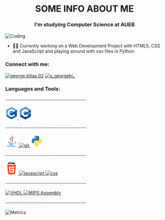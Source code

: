 <!-- [![MasterHead](INSERT BANNER IMAGE LINK HERE (GIF WORKS TOO)](INSERT REDIRECTION LINK HERE) -->
<h1 align="center">SOME INFO ABOUT ME</h1>
<h3 align="center"> I'm studying Computer Science at AUEB</h3>

<img align="center" alt="Coding" width="400"
src=https://media.tenor.com/hmDMrE1yMAkAAAAC/when-the-coding-when-the.gif>

- 👨‍💻 Currently working on a Web Development Project with HTML5, CSS and JavaScript and playing around with csv files in Python

<!-- Social Media -->
<h3 align="left">Connect with me:</h3>
<p align="left">
<a href="https://www.facebook.com/george.bilias.02" target="blank"><img align="center" src="https://raw.githubusercontent.com/rahuldkjain/github-profile-readme-generator/master/src/images/icons/Social/facebook.svg" alt="george.bilias.02" height="30" width="40" /></a>
<a href="https://www.instagram.com/_georgebi_/" target="blank"><img align="center" src="https://raw.githubusercontent.com/rahuldkjain/github-profile-readme-generator/master/src/images/icons/Social/instagram.svg" alt="s_georgebi_" height="30" width="40" /></a>
</p>

<!-- Languages and Tools -->
<h3 align="left">Languages and Tools:</h3>
----------------------------------------
<p align="left"> 
<a href="https://www.cprogramming.com/" target="_blank" rel="noreferrer"> <img src="https://raw.githubusercontent.com/devicons/devicon/master/icons/c/c-original.svg" alt="c" width="40" height="40"/> </a> <a href="https://www.w3schools.com/cpp/" target="_blank" rel="noreferrer"> <img src="https://raw.githubusercontent.com/devicons/devicon/master/icons/cplusplus/cplusplus-original.svg" alt="cplusplus" width="40" height="40"/> </a>
</p>
----------------------------------------
</p>
<a href="https://www.java.com" target="_blank" rel="noreferrer"> <img src="https://raw.githubusercontent.com/devicons/devicon/master/icons/java/java-original.svg" alt="java" width="40" height="40"/> </a>
<a href="https://git-scm.com/" target="_blank" rel="noreferrer"> <img src="https://www.vectorlogo.zone/logos/git-scm/git-scm-icon.svg" alt="git" width="40" height="40"/> </a>
<a href="https://www.python.org" target="_blank" rel="noreferrer"> <img src="https://raw.githubusercontent.com/devicons/devicon/master/icons/python/python-original.svg" alt="python" width="40" height="40"/> </a>
</p>
----------------------------------------
</p>
<a href="https://www.w3.org/html/" target="_blank" rel="noreferrer"> <img src="https://raw.githubusercontent.com/devicons/devicon/master/icons/html5/html5-original-wordmark.svg" alt="html5" width="40" height="40"/> </a>
<a href="https://www.w3schools.com/js/" target="_blank" rel="noreferrer"> <img src="https://1000marcas.net/wp-content/uploads/2020/11/JavaScript-logo.png" alt="javascript" width="60" height="40"/> </a>
<a href="https://www.w3schools.com/css/" target="_blank" rel="noreferrer"> <img src="https://external-content.duckduckgo.com/iu/?u=https%3A%2F%2F1000logos.net%2Fwp-content%2Fuploads%2F2020%2F09%2FCSS-Logo.png&f=1&nofb=1&ipt=e2dee5b716d87b28bdc0230eb4f5bb2eb25fe9677916e07ff491e089bf5bad1e&ipo=images" alt="css" width="60" height="40"/> </a>
</p>
----------------------------------------
</p>
<a href="https://nandland.com/introduction-to-vhdl-for-beginners-with-code-examples/" target="_blank" rel="noreferrer"> <img src="https://external-content.duckduckgo.com/iu/?u=https%3A%2F%2Fprojugaadu.com%2Fwp-content%2Fuploads%2F2020%2F02%2FVHDL.png&f=1&nofb=1&ipt=e4e51b4138d47a9074b9f9fe1400ccdd477840edbc68504e250dcba2435198e1&ipo=images" alt="VHDL" width="60" height="40"/> </a>
<a href="https://learnxinyminutes.com/docs/mips/" target="_blank" rel="noreferrer"> <img src="https://external-content.duckduckgo.com/iu/?u=https%3A%2F%2Fimages.anandtech.com%2Fdoci%2F12989%2Fmips_logo_678x452.png&f=1&nofb=1&ipt=9680f9fbeffd4bcdb053d04e4896dfb06bfb4db8f172376da9ad48c15373aebd&ipo=images" alt="MIPS Assembly" width="80" height="40"/> </a>
</p>
----------------------------------------
</p>

![Metrics](https://metrics.lecoq.io/GeorgeBilias?template=classic&languages=1&isocalendar=1&base=header%2C%20activity%2C%20community%2C%20repositories%2C%20metadata&base.indepth=false&base.hireable=false&base.skip=false&isocalendar=false&isocalendar.duration=full-year&languages=false&languages.limit=8&languages.threshold=0%25&languages.other=false&languages.colors=github&languages.sections=most-used&languages.indepth=false&languages.analysis.timeout=15&languages.analysis.timeout.repositories=7.5&languages.categories=markup%2C%20programming&languages.recent.categories=markup%2C%20programming&languages.recent.load=300&languages.recent.days=14&config.timezone=Europe%2FAthens)
